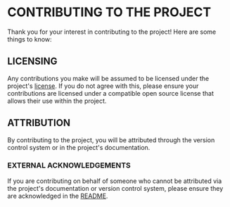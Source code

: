 # CONTRIBUTING TO THE PROJECT

Thank you for your interest in contributing to the project! Here are some things to know:

## LICENSING

Any contributions you make will be assumed to be licensed under the project's [license](LICENSE.md). If you do not agree with this, please ensure your contributions are licensed under a compatible open source license that allows their use within the project.

## ATTRIBUTION

By contributing to the project, you will be attributed through the version control system or in the project's documentation.

### EXTERNAL ACKNOWLEDGEMENTS

If you are contributing on behalf of someone who cannot be attributed via the project's documentation or version control system, please ensure they are acknowledged in the [README](README.md).
